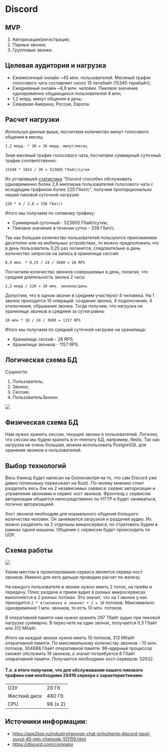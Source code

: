 # Discord

## MVP
 1. Авторизация/регистрация;
 2. Парные звонки;
 3. Групповые звонки.

## Целевая аудитория и нагрузка
 - Ежемесячный онлайн ~45 млн. пользователей. Месяный трафик голосового чата составляет около 15 петабайт (15340 терабайт);
 - Ежедневный онлайн ~8,9 млн. человек. Пиковое значение одновременно общающихся пользователей 4 млн;
 - 1,2 млрд. минут общения в день;
 - Северная Америка, Россия, Европа.

## Расчет нагрузки

Используя данные выше, посчитаем количество минут голосового общения в месяц:

    1,2 млрд. * 30 = 36 млрд. минут/месяц
    
Зная месяный трафик голосового чата, посчитаем суммарный суточный трафик соответственно:

    15340 * 1024 / 30 = 523605 Гбайт/сутки
    
Из устаревшей [статистики](https://habr.com/ru/post/423171/) "Discord способен обслуживать одновременно более 2,6 миллиона пользователей голосового чата с исходящим трафиком более 220 Гбит/с", получим пропорционально нашей пиковой суточной нагрузке:

    220 * 4 / 2,6 = 338 Гбит/с
    
Итого мы получаем по сетевому трафику:
 * Суммарный суточный - 523605 Гбайт/сутки;
 * Пиковое значение в течении суток - 338 Гбит/с.
    
Так как большее количество пользователей пользуются приложением десктопно или на мобильных устройствах, то можно предположить что в день пользователь 0,25 раз логинится, следовательно в день количество запросов на запись в хранилище сессий:

    8,9 млн. * 0,25 / 24 / 3600 = 26 RPS
    
Посчитаем количество звонков совершаемых в день, полагая, что средняя длительность звонка 2 часа:

    1,2 млрд / 120 = 10 млн. звонков/день

Допустим, что в одном звонке в среднем участвуют 4 человека. На 1 звонок приходится 10 операций: создание звонка, 4 подключения, 4 отключения, обрывание звонка.
Тогда получим, что нагрузка на хранилище звонков в среднем за сутки равна:

    10 млн * 10 / 24 / 3600 = 1157 RPS

Итого мы получаем по средней суточной нагрузке на хранилища:
 * Хранилище сессий - 26 RPS;
 * Хранилище звонков - 1157 RPS.

## Логическая схема БД

Сущности:
 1. Пользователь;
 2. Звонок;
 3. Сессия;
 4. ПользовательЗвонок.

![](https://sun9-20.userapi.com/impg/JouYkxWKDFl9t-kQEUE9QsicSM_2coRmiKRNAQ/1ovbyFuxWzU.jpg?size=839x484&quality=96&sign=b6461f8c7dbc723fa464e5714cf6c437&type=album)

## Физическая схема БД

Нам нужно хранить сессии, текущие звонки и пользователей. Логично, что сессии мы будем хранить в in-memory БД, например, Redis. 
Так как нагрузка не очень большая, можем использовать PostgreSQL для хранения звонков и пользователей.

## Выбор технологий

Весь бэкенд будет написан на Go(несмотря на то, что сам Discord уже давно потихоньку переезжает на Rust). По-моему мнению стоит разделить весь бэк на 2 независимых сервиса: сервис авторизации и управления звонками и сервис хост звонков. Фронтенд с сервисом авторизации общается непосредственно по HTTP и будет заниматься, логично авторизацией. 

Хост звонков необходим для нормального общения большого количества человек. Он занимается загрузкой и раздачей аудио. Их можно разделить на 2 отдельны микросервиса, но стратовать будем в рамках одной машины. Общение с сервисом будет происходить по UDP. 

## Схема работы

![](https://sun9-46.userapi.com/impg/5vTb7GHycZrTl7z7xbvjPS-RGsw69Eul8f2DYw/dvSdLw2uZ18.jpg?size=1025x494&quality=96&sign=2be794e2037d5cf780ad700f2432981b&type=album)

Узким местом в проектировании сервиса является сервер-хост звонков. Имеено для него дальше проведем расчет по железу.

На каждого пользователя в звонке нужно иметь 2 поток, на приём и передачу. Плюс раздача и прием аудио в разных микросервисах выполняется в 2 разных потоках. Это значит, что на 1 звонок у нас приходится `2 * 4(человека в звонке) + 2 = 10` потоков. Максимально одновременне 1 млн. звонков, то есть 10 млн. потоков.

В оперативной памяти нам нужно хранить 297 Тбайт аудио при пиковой нагрузке суммарно. В пересчете на один звонок, получается 0,3 Гбайт или 312 Мбайт. 

Итого на каждый звонок нужно иметь 10 потоков, 312 Мбайт оперативной памяти. По максимальному количеству звонков - 10 млн. потоков, 304688 Гбайт оперативной памяти. 96-ядерный процессор сможет обслужить 19 звонков, а значит потребуется 6 Гбайт оперативной памяти. Получается необходимо хост-серверов: 52632. 

#### Т.е. в итоге получаем, что для обслуживания нашего пикового трафика нам необходимо 26416 сервера с характеристиками:

|              |   |
|--------------|---|
| ОЗУ          | 20 Гб |
| Жесткий диск | 480 Гб |
| CPU          |  96 (x 2) |

## Источники информации:
 - https://app2top.ru/industry/igrovoe-chat-prilozhenie-discord-ispol-zuyut-45-mln-chelovek-101159.html
 - https://discord.com/company
